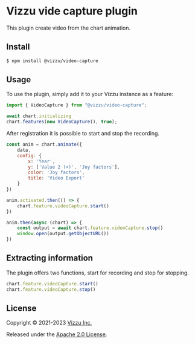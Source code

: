 # Vizzu vide capture plugin

This plugin create video from the chart animation.

## Install

```sh
$ npm install @vizzu/video-capture
```

## Usage

To use the plugin, simply add it to your Vizzu instance as a feature:


```javascript
import { VideoCapture } from "@vizzu/video-capture";

await chart.initializing
chart.features(new VideoCapture(), true);

```

After registration it is possible to start and stop the recording. 
```javascript
const anim = chart.animate({
    data,
    config: {
        x: 'Year',
        y: ['Value 2 (+)', 'Joy factors'],
        color: 'Joy factors',
        title: 'Video Export'
    }
})

anim.activated.then(() => {
    chart.feature.videoCapture.start()
})

anim.then(async (chart) => {
    const output = await chart.feature.videoCapture.stop()
    window.open(output.getObjectURL())
})
```

## Extracting information

The plugin offers two functions, start for recording and stop for stopping.

```javascript
chart.feature.videoCapture.start()
chart.feature.videoCapture.stop()
```

## License

Copyright © 2021-2023 [Vizzu Inc.](https://vizzuhq.com)

Released under the
[Apache 2.0 License](https://lib.vizzuhq.com/latest/LICENSE/).
